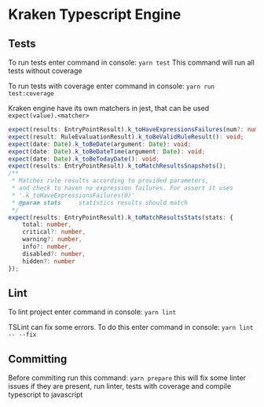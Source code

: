 # Kraken Typescript Engine

## Tests

To run tests enter command in console:
`yarn test`
This command will run all tests without coverage

To run tests with coverage enter command in console:
`yarn run test:coverage`

Kraken engine have its own matchers in jest, that can be used `expect(value).<matcher>`

```typescript
expect(results: EntryPointResult).k_toHaveExpressionsFailures(num?: number): void;
expect(result: RuleEvaluationResult).k_toBeValidRuleResult(): void;
expect(date: Date).k_toBeDate(argument: Date): void;
expect(date: Date).k_toBeDateTime(argument: Date): void;
expect(date: Date).k_toBeTodayDate(): void;
expect(results: EntryPointResult).k_toMatchResultsSnapshots();
/**
 * Matches rule results according to provided parameters, 
 * and check to haven no expression failures. For assert it uses
 * '.k_toHaveExpressionsFailures(0)'
 * @param stats     statistics results should match
 */
expect(results: EntryPointResult).k_toMatchResultsStats(stats: {
    total: number,
    critical?: number,
    warning?: number,
    info?: number,
    disabled?: number,
    hidden?: number
});
```

## Lint
To lint project enter command in console:
`yarn lint`

TSLint can fix some errors. To do this enter command in console:
`yarn lint -- --fix`

## Committing
Before commiting run this command:
`yarn prepare` this will fix some linter issues if they are present, run linter, 
tests with coverage and compile typescript to javascript
